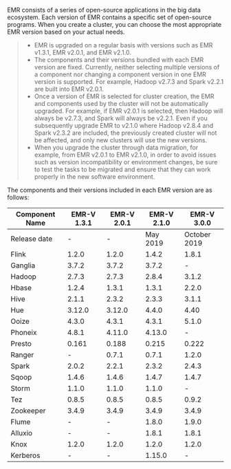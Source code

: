 EMR consists of a series of open-source applications in the big data ecosystem. Each version of EMR contains a specific set of open-source programs. When you create a cluster, you can choose the most appropriate EMR version based on your actual needs.
>
>- EMR is upgraded on a regular basis with versions such as EMR v1.3.1, EMR v2.0.1, and EMR v2.1.0.
>- The components and their versions bundled with each EMR version are fixed. Currently, neither selecting multiple versions of a component nor changing a component version in one EMR version is supported. For example, Hadoop v2.7.3 and Spark v2.2.1 are built into EMR v2.0.1.
>- Once a version of EMR is selected for cluster creation, the EMR and components used by the cluster will not be automatically upgraded. For example, if EMR v2.0.1 is selected, then Hadoop will always be v2.7.3, and Spark will always be v2.2.1. Even if you subsequently upgrade EMR to v2.1.0 where Hadoop v2.8.4 and Spark v2.3.2 are included, the previously created cluster will not be affected, and only new clusters will use the new versions.
>- When you upgrade the cluster through data migration, for example, from EMR v2.0.1 to EMR v2.1.0, in order to avoid issues such as version incompatibility or environment changes, be sure to test the tasks to be migrated and ensure that they can work properly in the new software environment.

The components and their versions included in each EMR version are as follows:

| Component Name | EMR-V 1.3.1 | EMR-V 2.0.1 | EMR-V 2.1.0 | EMR-V 3.0.0 |
| --------- | ----------- | ----------- | ----------- | ----------- |
| Release date  |  -         |  -         | May 2019     | October 2019     |
| Flink     | 1.2.0       | 1.2.0       | 1.4.2       | 1.8.1       |
| Ganglia   | 3.7.2       | 3.7.2       | 3.7.2       |  -          |
| Hadoop    | 2.7.3       | 2.7.3       | 2.8.4       | 3.1.2       |
| Hbase     | 1.2.4       | 1.3.1       | 1.3.1       | 2.2.0       |
| Hive      | 2.1.1       | 2.3.2       | 2.3.3       | 3.1.1       |
| Hue       | 3.12.0      | 3.12.0      | 4.4.0       | 4.40        |
| Ooize     | 4.3.0       | 4.3.1       | 4.3.1       | 5.1.0       |
| Phoneix   | 4.8.1       | 4.11.0     | 4.13.0     | -           |
| Presto    | 0.161       | 0.188       | 0.215       | 0.222       |
| Ranger    |  -          | 0.7.1       | 0.7.1       | 1.2.0       |
| Spark     | 2.0.2       | 2.2.1       | 2.3.2       | 2.4.3       |
| Sqoop     | 1.4.6       | 1.4.6       | 1.4.7       | 1.4.7       |
| Storm     | 1.1.0       | 1.1.0       | 1.1.0       | -           |
| Tez       | 0.8.5       | 0.8.5       | 0.8.5       | 0.9.2       |
| Zookeeper | 3.4.9       | 3.4.9       | 3.4.9       | 3.4.9       |
| Flume     | -           | -           | 1.8.0       | 1.9.0       |
| Alluxio   |     -         |          -    | 1.8.1       | 1.8.1       |
| Knox      | 1.2.0       | 1.2.0       | 1.2.0       | 1.2.0       |
| Kerberos  |       -       |         -     | 1.15.0      |      -        |

